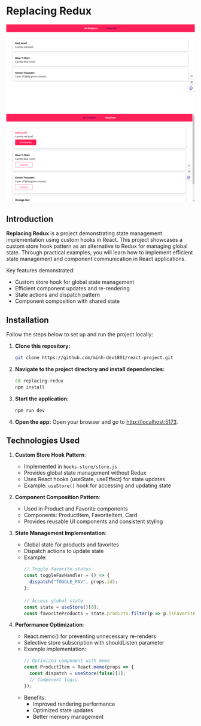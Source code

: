 # Replacing Redux

![Demo 1](./public/1.png)
![Demo 2](./public/2.png)

## Introduction

**Replacing Redux** is a project demonstrating state management implementation using custom hooks in React. This project showcases a custom store hook pattern as an alternative to Redux for managing global state. Through practical examples, you will learn how to implement efficient state management and component communication in React applications.

Key features demonstrated:

- Custom store hook for global state management
- Efficient component updates and re-rendering
- State actions and dispatch pattern
- Component composition with shared state

## Installation

Follow the steps below to set up and run the project locally:

1. **Clone this repository:**
   ```bash
   git clone https://github.com/minh-dev1801/react-project.git
   ```
2. **Navigate to the project directory and install dependencies:**
   ```bash
   cd replacing-redux
   npm install
   ```
3. **Start the application:**
   ```bash
   npm run dev
   ```
4. **Open the app:**
   Open your browser and go to [http://localhost:5173](http://localhost:5173).

## Technologies Used

1. **Custom Store Hook Pattern**: 
   - Implemented in `hooks-store/store.js`
   - Provides global state management without Redux
   - Uses React hooks (useState, useEffect) for state updates
   - Example: `useStore()` hook for accessing and updating state

2. **Component Composition Pattern**: 
   - Used in Product and Favorite components
   - Components: ProductItem, FavoriteItem, Card
   - Provides reusable UI components and consistent styling

3. **State Management Implementation**:
   - Global state for products and favorites
   - Dispatch actions to update state
   - Example:
     ```jsx
     // Toggle favorite status
     const toggleFavHandler = () => {
       dispatch("TOGGLE_FAV", props.id);
     };

     // Access global state
     const state = useStore()[0];
     const favoriteProducts = state.products.filter(p => p.isFavorite);
     ```

4. **Performance Optimization**:
   - React.memo() for preventing unnecessary re-renders
   - Selective store subscription with shouldListen parameter
   - Example implementation:
     ```jsx
     // Optimized component with memo
     const ProductItem = React.memo(props => {
       const dispatch = useStore(false)[1];
       // Component logic
     });
     ```
   - Benefits:
     - Improved rendering performance
     - Optimized state updates
     - Better memory management
